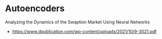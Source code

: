 

# Autoencoders

Analyzing the Dynamics of the Swaption Market Using Neural Networks
+ https://www.dpublication.com/wp-content/uploads/2021/10/9-3021.pdf